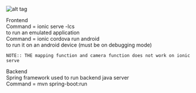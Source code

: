 ![alt tag](architecture.png)

Frontend <br /> 
	Command = ionic serve -lcs <br /> 
	to run an emulated application <br /> 
	Command = ionic cordova run android <br /> 
	to run it on an android device (must be on debugging mode) <br /> 
    
    NOTE:: THE mapping function and camera function does not work on ionic serve
    
Backend <br /> 
	Spring framework used to run backend java server <br /> 
	Command = mvn spring-boot:run
